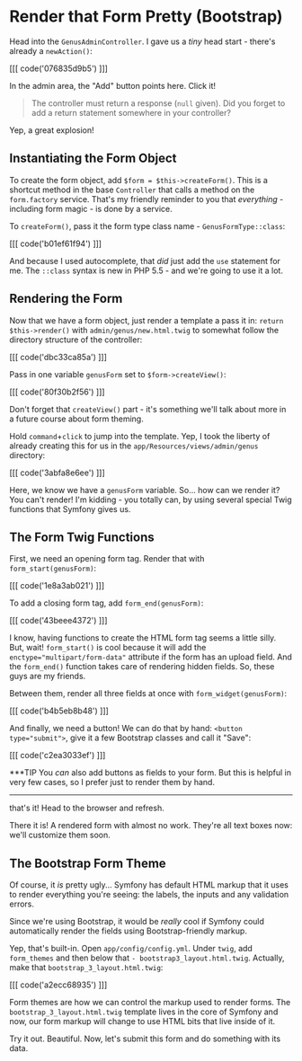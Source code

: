 # Render that Form Pretty (Bootstrap)

Head into the `GenusAdminController`. I gave us a *tiny* head start - there's already
a `newAction()`:

[[[ code('076835d9b5') ]]]

In the admin area, the "Add" button points here. Click it!

> The controller must return a response (`null` given). Did you forget to add a return
  statement somewhere in your controller?

Yep, a great explosion!

## Instantiating the Form Object

To create the form object, add `$form = $this->createForm()`. This is a shortcut method
in the base `Controller` that calls a method on the `form.factory` service. That's
my friendly reminder to you that *everything* - including form magic - is done by
a service.

To `createForm()`, pass it the form type class name - `GenusFormType::class`:

[[[ code('b01ef61f94') ]]]

And because I used autocomplete, that *did* just add the `use` statement for me. The
`::class` syntax is new in PHP 5.5 - and we're going to use it a lot.

## Rendering the Form

Now that we have a form object, just render a template a pass it in: `return $this->render()`
with `admin/genus/new.html.twig` to somewhat follow the directory structure of the
controller:

[[[ code('dbc33ca85a') ]]]

Pass in one variable `genusForm` set to `$form->createView()`:

[[[ code('80f30b2f56') ]]]

Don't forget that `createView()` part - it's something we'll talk about more in a future
course about form theming.

Hold `command`+`click` to jump into the template. Yep, I took the liberty of already
creating this for us in the `app/Resources/views/admin/genus` directory:

[[[ code('3abfa8e6ee') ]]]

Here, we know we have a `genusForm` variable. So... how can we render it? You can't
render! I'm kidding - you totally can, by using several special Twig functions that
Symfony gives us.

## The Form Twig Functions

First, we need an opening form tag. Render that with `form_start(genusForm)`:

[[[ code('1e8a3ab021') ]]]

To add a closing form tag, add `form_end(genusForm)`:

[[[ code('43beee4372') ]]]

I know, having functions to create the HTML form tag seems a little silly. But, wait!
`form_start()` is cool because it will add the `enctype="multipart/form-data"` attribute
if the form has an upload field. And the `form_end()` function takes care of rendering
hidden fields. So, these guys are my friends.

Between them, render all three fields at once with `form_widget(genusForm)`:

[[[ code('b4b5eb8b48') ]]]

And finally, we need a button! We can do that by hand: `<button type="submit">`, give
it a few Bootstrap classes and call it "Save":

[[[ code('c2ea3033ef') ]]]

***TIP
You *can* also add buttons as fields to your form. But this is helpful in very
few cases, so I prefer just to render them by hand.
***

that's it! Head to the browser and refresh.

There it is! A rendered form with almost no work. They're all text boxes now: we'll
customize them soon.

## The Bootstrap Form Theme

Of course, it *is* pretty ugly... Symfony has default HTML markup that it uses to
render everything you're seeing: the labels, the inputs and any validation errors.

Since we're using Bootstrap, it would be *really* cool if Symfony could automatically
render the fields using Bootstrap-friendly markup.

Yep, that's built-in. Open `app/config/config.yml`. Under `twig`, add `form_themes`
and then below that `- bootstrap3_layout.html.twig`. Actually, make that `bootstrap_3_layout.html.twig`:

[[[ code('a2ecc68935') ]]]

Form themes are how we can control the markup used to render forms. The `bootstrap_3_layout.html.twig`
template lives in the core of Symfony and now, our form markup will change to use
HTML bits that live inside of it.

Try it out. Beautiful. Now, let's submit this form and do something with its data.
